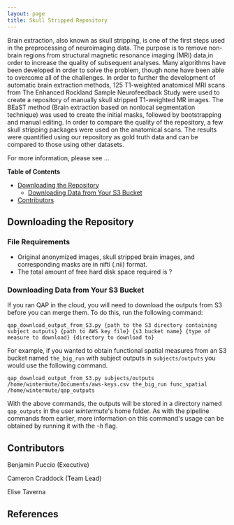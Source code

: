 ```yaml
---
layout: page
title: Skull Stripped Repository
---
```


Brain extraction, also known as skull stripping, is one of the first steps used in the preprocessing of neuroimaging data. The purpose is to remove non-brain regions from structural magnetic resonance imaging (MRI) data,in order to increase the quality of subsequent analyses. Many algorithms have been developed in order to solve the problem, though none have been able to overcome all of the challenges. In order to further the development of automatic brain extraction methods, 125 T1-weighted anatomical MRI scans from The Enhanced Rockland Sample Neurofeedback Study were used to create a repository of manually skull stripped T1-weighted MR images. The BEaST method (Brain extraction based on nonlocal segmentation technique) was used to create the initial masks, followed by bootstrapping and manual editing. In order to compare the quality of the repository, a few skull stripping packages were used on the anatomical scans. The results were quantified using our repository as gold truth data and can be compared to those using other datasets.

For more information, please see ...

**Table of Contents**

* [Downloading the Repository](#downloading-the-repository)
  * [Downloading Data from Your S3 Bucket](#downloading-data-from-your-S3-buckey)
* [Contributors](#contributor)


## Downloading the Repository

### File Requirements

* Original anonymized images, skull stripped brain images, and corresponding masks are in nifti (.nii) format.  
* The total amount of free hard disk space required is ?


### Downloading Data from Your S3 Bucket

If you ran QAP in the cloud, you will need to download the outputs from S3 before you can merge them.  To do this, run the following command:

    qap_download_output_from_S3.py {path to the S3 directory containing subject outputs} {path to AWS key file} {s3 bucket name} {type of measure to download} {directory to download to}

For example, if you wanted to obtain functional spatial measures from an S3 bucket named `the_big_run` with subject outputs in `subjects/outputs` you would use the following command.

    qap_download_output_from_S3.py subjects/outputs /home/wintermute/Documents/aws-keys.csv the_big_run func_spatial /home/wintermute/qap_outputs

With the above commands, the outputs will be stored in a directory named `qap_outputs` in the user *wintermute*'s home folder.  As with the pipeline commands from earlier, more information on this command's usage can be obtained by running it with the *-h* flag.  

## Contributors

Benjamin Puccio (Executive)

Cameron Craddock (Team Lead)

Elise Taverna


## References

[^1]:

[^2]:

[^3]:

[^4]:

[^5]:

[^6]:

[^7]:

[^8]:

[^9]:

[^10]:

